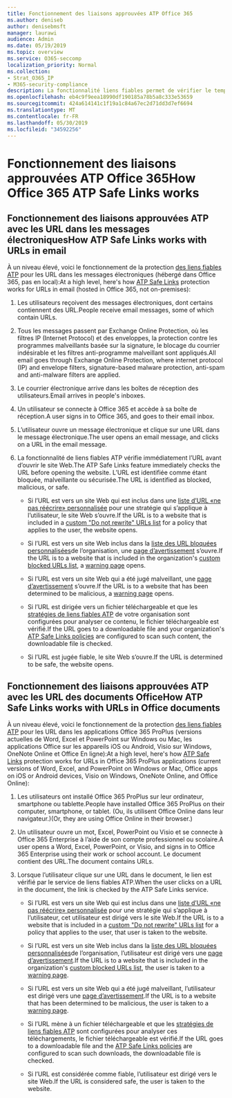 ```yaml
---
title: Fonctionnement des liaisons approuvées ATP Office 365
ms.author: deniseb
author: denisebmsft
manager: laurawi
audience: Admin
ms.date: 05/19/2019
ms.topic: overview
ms.service: O365-seccomp
localization_priority: Normal
ms.collection:
- Strat_O365_IP
- M365-security-compliance
description: La fonctionnalité liens fiables permet de vérifier le temps de cliquer sur les liens hypertexte dans les documents Office et dans les messages électroniques. Lisez cet article pour découvrir le fonctionnement des liens fiables ATP.
ms.openlocfilehash: eb4c9f9eea18990df190185a78b5a8c333e53659
ms.sourcegitcommit: 424a614141c1f19a1c84a67ec2d71dd3d7ef6694
ms.translationtype: MT
ms.contentlocale: fr-FR
ms.lasthandoff: 05/30/2019
ms.locfileid: "34592256"
---
```

# <a name="how-office-365-atp-safe-links-works"></a><span data-ttu-id="666f7-104">Fonctionnement des liaisons approuvées ATP Office 365</span><span class="sxs-lookup"><span data-stu-id="666f7-104">How Office 365 ATP Safe Links works</span></span>
         
## <a name="how-atp-safe-links-works-with-urls-in-email"></a><span data-ttu-id="666f7-105">Fonctionnement des liaisons approuvées ATP avec les URL dans les messages électroniques</span><span class="sxs-lookup"><span data-stu-id="666f7-105">How ATP Safe Links works with URLs in email</span></span>

<span data-ttu-id="666f7-106">À un niveau élevé, voici le fonctionnement de la protection [des liens fiables ATP](atp-safe-links.md) pour les URL dans les messages électroniques (hébergé dans Office 365, pas en local):</span><span class="sxs-lookup"><span data-stu-id="666f7-106">At a high level, here's how [ATP Safe Links](atp-safe-links.md) protection works for URLs in email (hosted in Office 365, not on-premises):</span></span>
  
1. <span data-ttu-id="666f7-107">Les utilisateurs reçoivent des messages électroniques, dont certains contiennent des URL.</span><span class="sxs-lookup"><span data-stu-id="666f7-107">People receive email messages, some of which contain URLs.</span></span>
    
2. <span data-ttu-id="666f7-108">Tous les messages passent par Exchange Online Protection, où les filtres IP (Internet Protocol) et des enveloppes, la protection contre les programmes malveillants basée sur la signature, le blocage du courrier indésirable et les filtres anti-programme malveillant sont appliqués.</span><span class="sxs-lookup"><span data-stu-id="666f7-108">All email goes through Exchange Online Protection, where internet protocol (IP) and envelope filters, signature-based malware protection, anti-spam and anti-malware filters are applied.</span></span> 
    
3. <span data-ttu-id="666f7-109">Le courrier électronique arrive dans les boîtes de réception des utilisateurs.</span><span class="sxs-lookup"><span data-stu-id="666f7-109">Email arrives in people's inboxes.</span></span>
    
4. <span data-ttu-id="666f7-110">Un utilisateur se connecte à Office 365 et accède à sa boîte de réception.</span><span class="sxs-lookup"><span data-stu-id="666f7-110">A user signs in to Office 365, and goes to their email inbox.</span></span>
    
5. <span data-ttu-id="666f7-111">L’utilisateur ouvre un message électronique et clique sur une URL dans le message électronique.</span><span class="sxs-lookup"><span data-stu-id="666f7-111">The user opens an email message, and clicks on a URL in the email message.</span></span>
    
6. <span data-ttu-id="666f7-112">La fonctionnalité de liens fiables ATP vérifie immédiatement l’URL avant d’ouvrir le site Web.</span><span class="sxs-lookup"><span data-stu-id="666f7-112">The ATP Safe Links feature immediately checks the URL before opening the website.</span></span> <span data-ttu-id="666f7-113">L’URL est identifiée comme étant bloquée, malveillante ou sécurisée.</span><span class="sxs-lookup"><span data-stu-id="666f7-113">The URL is identified as blocked, malicious, or safe.</span></span>
    
    - <span data-ttu-id="666f7-114">Si l’URL est vers un site Web qui est inclus dans une [liste d’URL «ne pas réécrire» personnalisée](set-up-a-custom-do-not-rewrite-urls-list-with-atp.md) pour une stratégie qui s’applique à l’utilisateur, le site Web s’ouvre.</span><span class="sxs-lookup"><span data-stu-id="666f7-114">If the URL is to a website that is included in a [custom "Do not rewrite" URLs list](set-up-a-custom-do-not-rewrite-urls-list-with-atp.md) for a policy that applies to the user, the website opens.</span></span> 
    
    - <span data-ttu-id="666f7-115">Si l’URL est vers un site Web inclus dans la [liste des URL bloquées personnalisées](set-up-a-custom-blocked-urls-list-wtih-atp.md)de l’organisation, une [page d’avertissement](atp-safe-links-warning-pages.md) s’ouvre.</span><span class="sxs-lookup"><span data-stu-id="666f7-115">If the URL is to a website that is included in the organization's [custom blocked URLs list](set-up-a-custom-blocked-urls-list-wtih-atp.md), a [warning page](atp-safe-links-warning-pages.md) opens.</span></span> 
    
    - <span data-ttu-id="666f7-116">Si l’URL est vers un site Web qui a été jugé malveillant, une [page d’avertissement](atp-safe-links-warning-pages.md) s’ouvre.</span><span class="sxs-lookup"><span data-stu-id="666f7-116">If the URL is to a website that has been determined to be malicious, a [warning page](atp-safe-links-warning-pages.md) opens.</span></span> 
    
    - <span data-ttu-id="666f7-117">Si l’URL est dirigée vers un fichier téléchargeable et que les [stratégies de liens fiables ATP](set-up-atp-safe-links-policies.md) de votre organisation sont configurées pour analyser ce contenu, le fichier téléchargeable est vérifié.</span><span class="sxs-lookup"><span data-stu-id="666f7-117">If the URL goes to a downloadable file and your organization's [ATP Safe Links policies](set-up-atp-safe-links-policies.md) are configured to scan such content, the downloadable file is checked.</span></span> 
    
    - <span data-ttu-id="666f7-118">Si l’URL est jugée fiable, le site Web s’ouvre.</span><span class="sxs-lookup"><span data-stu-id="666f7-118">If the URL is determined to be safe, the website opens.</span></span>
    
## <a name="how-atp-safe-links-works-with-urls-in-office-documents"></a><span data-ttu-id="666f7-119">Fonctionnement des liaisons approuvées ATP avec les URL des documents Office</span><span class="sxs-lookup"><span data-stu-id="666f7-119">How ATP Safe Links works with URLs in Office documents</span></span>

<span data-ttu-id="666f7-120">À un niveau élevé, voici le fonctionnement de la protection [des liens fiables ATP](atp-safe-links.md) pour les URL dans les applications Office 365 ProPlus (versions actuelles de Word, Excel et PowerPoint sur Windows ou Mac, les applications Office sur les appareils iOS ou Android, Visio sur Windows, OneNote Online et Office En ligne):</span><span class="sxs-lookup"><span data-stu-id="666f7-120">At a high level, here's how [ATP Safe Links](atp-safe-links.md) protection works for URLs in Office 365 ProPlus applications (current versions of Word, Excel, and PowerPoint on Windows or Mac, Office apps on iOS or Android devices, Visio on Windows, OneNote Online, and Office Online):</span></span>
  
1. <span data-ttu-id="666f7-121">Les utilisateurs ont installé Office 365 ProPlus sur leur ordinateur, smartphone ou tablette.</span><span class="sxs-lookup"><span data-stu-id="666f7-121">People have installed Office 365 ProPlus on their computer, smartphone, or tablet.</span></span> <span data-ttu-id="666f7-122">(Ou, ils utilisent Office Online dans leur navigateur.)</span><span class="sxs-lookup"><span data-stu-id="666f7-122">(Or, they are using Office Online in their browser.)</span></span>
    
2. <span data-ttu-id="666f7-123">Un utilisateur ouvre un mot, Excel, PowerPoint ou Visio et se connecte à Office 365 Enterprise à l’aide de son compte professionnel ou scolaire.</span><span class="sxs-lookup"><span data-stu-id="666f7-123">A user opens a Word, Excel, PowerPoint, or Visio, and signs in to Office 365 Enterprise using their work or school account.</span></span> <span data-ttu-id="666f7-124">Le document contient des URL.</span><span class="sxs-lookup"><span data-stu-id="666f7-124">The document contains URLs.</span></span>
    
3. <span data-ttu-id="666f7-125">Lorsque l’utilisateur clique sur une URL dans le document, le lien est vérifié par le service de liens fiables ATP.</span><span class="sxs-lookup"><span data-stu-id="666f7-125">When the user clicks on a URL in the document, the link is checked by the ATP Safe Links service.</span></span>
    
      - <span data-ttu-id="666f7-126">Si l’URL est vers un site Web qui est inclus dans une [liste d’URL «ne pas réécrire» personnalisée](set-up-a-custom-do-not-rewrite-urls-list-with-atp.md) pour une stratégie qui s’applique à l’utilisateur, cet utilisateur est dirigé vers le site Web.</span><span class="sxs-lookup"><span data-stu-id="666f7-126">If the URL is to a website that is included in a [custom "Do not rewrite" URLs list](set-up-a-custom-do-not-rewrite-urls-list-with-atp.md) for a policy that applies to the user, that user is taken to the website.</span></span> 
    
      - <span data-ttu-id="666f7-127">Si l’URL est vers un site Web inclus dans la [liste des URL bloquées personnalisées](set-up-a-custom-blocked-urls-list-wtih-atp.md)de l’organisation, l’utilisateur est dirigé vers une [page d’avertissement](atp-safe-links-warning-pages.md).</span><span class="sxs-lookup"><span data-stu-id="666f7-127">If the URL is to a website that is included in the organization's [custom blocked URLs list](set-up-a-custom-blocked-urls-list-wtih-atp.md), the user is taken to a [warning page](atp-safe-links-warning-pages.md).</span></span>
    
      - <span data-ttu-id="666f7-128">Si l’URL est vers un site Web qui a été jugé malveillant, l’utilisateur est dirigé vers une [page d’avertissement](atp-safe-links-warning-pages.md).</span><span class="sxs-lookup"><span data-stu-id="666f7-128">If the URL is to a website that has been determined to be malicious, the user is taken to a [warning page](atp-safe-links-warning-pages.md).</span></span>
    
      - <span data-ttu-id="666f7-129">Si l’URL mène à un fichier téléchargeable et que les [stratégies de liens fiables ATP](set-up-atp-safe-links-policies.md) sont configurées pour analyser ces téléchargements, le fichier téléchargeable est vérifié.</span><span class="sxs-lookup"><span data-stu-id="666f7-129">If the URL goes to a downloadable file and the [ATP Safe Links policies](set-up-atp-safe-links-policies.md) are configured to scan such downloads, the downloadable file is checked.</span></span> 
    
      - <span data-ttu-id="666f7-130">Si l’URL est considérée comme fiable, l’utilisateur est dirigé vers le site Web.</span><span class="sxs-lookup"><span data-stu-id="666f7-130">If the URL is considered safe, the user is taken to the website.</span></span>

